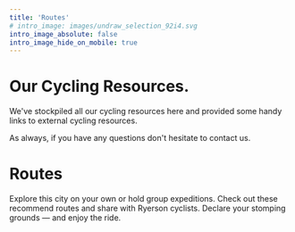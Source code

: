 ```yaml
---
title: 'Routes'
# intro_image: images/undraw_selection_92i4.svg
intro_image_absolute: false
intro_image_hide_on_mobile: true
---
```


# Our Cycling Resources.

We've stockpiled all our cycling resources here and provided some handy
links to external cycling resources.

As always, if you have any questions don't hesitate to contact us.
# Routes

Explore this city on your own or hold group expeditions. Check out these
recommend routes and share with Ryerson cyclists. Declare your
stomping grounds — and enjoy the ride.
